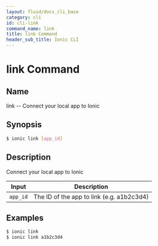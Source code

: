 ```yaml
---
layout: fluid/docs_cli_base
category: cli
id: cli-link
command_name: link
title: link Command
header_sub_title: Ionic CLI
---
```


# link Command


## Name

link -- Connect your local app to Ionic
  
## Synopsis

```bash
$ ionic link [app_id]
```
  
## Description

Connect your local app to Ionic


Input | Description
----- | ----------
`app_id` | The ID of the app to link (e.g. a1b2c3d4)




## Examples

```bash
$ ionic link 
$ ionic link a1b2c3d4
```
